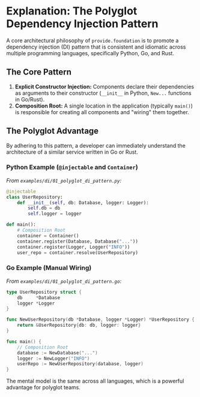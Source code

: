 # Explanation: The Polyglot Dependency Injection Pattern

A core architectural philosophy of `provide.foundation` is to promote a dependency injection (DI) pattern that is consistent and idiomatic across multiple programming languages, specifically Python, Go, and Rust.

## The Core Pattern

1.  **Explicit Constructor Injection:** Components declare their dependencies as arguments to their constructor (`__init__` in Python, `New...` functions in Go/Rust).
2.  **Composition Root:** A single location in the application (typically `main()`) is responsible for creating all components and "wiring" them together.

## The Polyglot Advantage

By adhering to this pattern, a developer can immediately understand the architecture of a similar service written in Go or Rust.

### Python Example (`@injectable` and `Container`)

*From `examples/di/01_polyglot_di_pattern.py`:*
```python
@injectable
class UserRepository:
    def __init__(self, db: Database, logger: Logger):
        self.db = db
        self.logger = logger

def main():
    # Composition Root
    container = Container()
    container.register(Database, Database("..."))
    container.register(Logger, Logger("INFO"))
    user_repo = container.resolve(UserRepository)
```

### Go Example (Manual Wiring)

*From `examples/di/01_polyglot_di_pattern.go`:*
```go
type UserRepository struct {
    db     *Database
    logger *Logger
}

func NewUserRepository(db *Database, logger *Logger) *UserRepository {
    return &UserRepository{db: db, logger: logger}
}

func main() {
    // Composition Root
    database := NewDatabase("...")
    logger := NewLogger("INFO")
    userRepo := NewUserRepository(database, logger)
}
```
The mental model is the same across all languages, which is a powerful advantage for polyglot teams.
